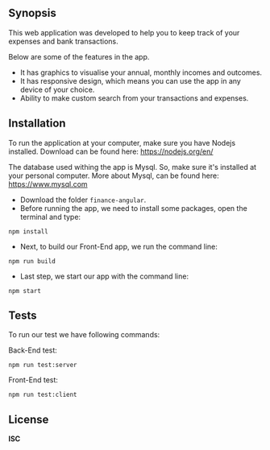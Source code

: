 ## Synopsis

This web application was developed to help you to keep track of your expenses and bank transactions.

Below are some of the features in the app.

- It has graphics to visualise your annual, monthly incomes and outcomes.
- It has responsive design, which means you can use the app in any device of your choice.
- Ability to make custom search from your transactions and expenses.


## Installation

To run the application at your computer, make sure you have Nodejs installed. Download can be found here: https://nodejs.org/en/

The database used withing the app is Mysql. So, make sure it's installed at your personal computer. More about Mysql, can be found here: https://www.mysql.com

- Download the folder `finance-angular`.
- Before running the app, we need to install some packages, open the terminal and type: 
```
npm install
```
- Next, to build our Front-End app, we run the command line: 
```
npm run build
```
- Last step, we start our app with the command line: 
```
npm start
```


## Tests

To run our test we have following commands:

Back-End test: 
```
npm run test:server
```

Front-End test: 
```
npm run test:client
```


## License

**ISC**